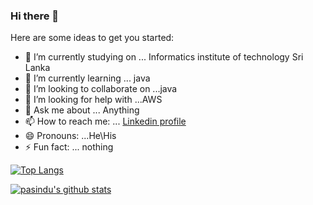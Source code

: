 ### Hi there 👋



Here are some ideas to get you started:

- 🔭 I’m currently studying on ... Informatics institute of technology Sri Lanka
- 🌱 I’m currently learning ... java
- 👯 I’m looking to collaborate on ...java
- 🤔 I’m looking for help with ...AWS
- 💬 Ask me about ... Anything
- 📫 How to reach me: ... [Linkedin profile](https://www.linkedin.com/in/pasindu-rathnayaka-568b74205/)
- 😄 Pronouns: ...He\His
- ⚡ Fun fact: ... nothing

[![Top Langs](https://github-readme-stats.vercel.app/api/top-langs/?username=pasindu99-ui)](https://github.com/anuraghazra/github-readme-stats)

[![pasindu's github stats](https://github-readme-stats.vercel.app/api?username=pasindu99-ui&count_private=true&show_icons=true&theme=radical&hide_rank=false)](https://github.com/anuraghazra/github-readme-stats)
